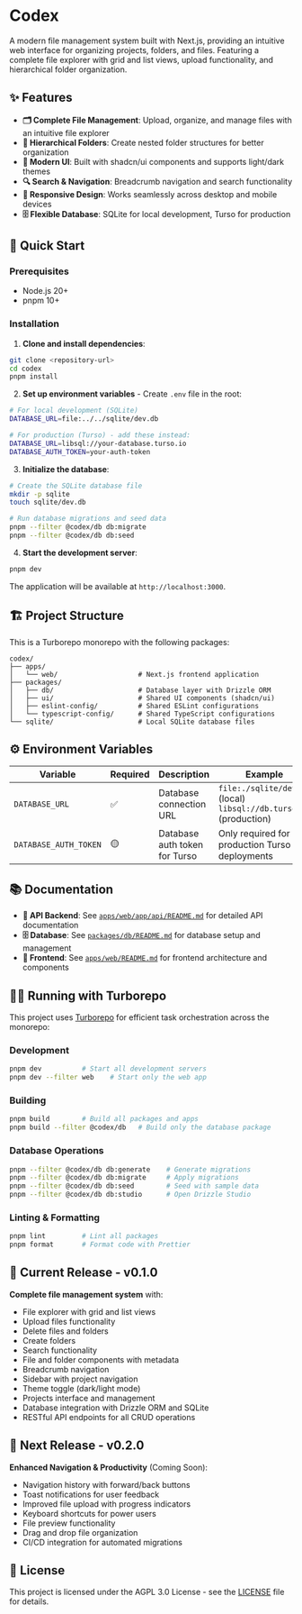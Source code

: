 # Codex

A modern file management system built with Next.js, providing an intuitive web interface for organizing projects, folders, and files. Featuring a complete file explorer with grid and list views, upload functionality, and hierarchical folder organization.

## ✨ Features

- **🗂️ Complete File Management**: Upload, organize, and manage files with an intuitive file explorer
- **📁 Hierarchical Folders**: Create nested folder structures for better organization
- **🎨 Modern UI**: Built with shadcn/ui components and supports light/dark themes
- **🔍 Search & Navigation**: Breadcrumb navigation and search functionality
- **📱 Responsive Design**: Works seamlessly across desktop and mobile devices
- **🗄️ Flexible Database**: SQLite for local development, Turso for production

## 🚀 Quick Start

### Prerequisites

- Node.js 20+ 
- pnpm 10+

### Installation

1. **Clone and install dependencies**:
```bash
git clone <repository-url>
cd codex
pnpm install
```

2. **Set up environment variables** - Create `.env` file in the root:
```bash
# For local development (SQLite)
DATABASE_URL=file:../../sqlite/dev.db

# For production (Turso) - add these instead:
DATABASE_URL=libsql://your-database.turso.io
DATABASE_AUTH_TOKEN=your-auth-token
```

3. **Initialize the database**:
```bash
# Create the SQLite database file
mkdir -p sqlite
touch sqlite/dev.db

# Run database migrations and seed data
pnpm --filter @codex/db db:migrate
pnpm --filter @codex/db db:seed
```

4. **Start the development server**:
```bash
pnpm dev
```

The application will be available at `http://localhost:3000`.

## 🏗️ Project Structure

This is a Turborepo monorepo with the following packages:

```
codex/
├── apps/
│   └── web/                    # Next.js frontend application
├── packages/
│   ├── db/                     # Database layer with Drizzle ORM
│   ├── ui/                     # Shared UI components (shadcn/ui)
│   ├── eslint-config/          # Shared ESLint configurations
│   └── typescript-config/      # Shared TypeScript configurations
└── sqlite/                     # Local SQLite database files
```

## ⚙️ Environment Variables

| Variable | Required | Description | Example |
|----------|----------|-------------|---------|
| `DATABASE_URL` | ✅ | Database connection URL | `file:./sqlite/dev.db` (local)<br/>`libsql://db.turso.io` (production) |
| `DATABASE_AUTH_TOKEN` | 🟡 | Database auth token for Turso | Only required for production Turso deployments |

## 📚 Documentation

- **🔧 API Backend**: See [`apps/web/app/api/README.md`](apps/web/app/api/README.md) for detailed API documentation
- **🗄️ Database**: See [`packages/db/README.md`](packages/db/README.md) for database setup and management
- **🎨 Frontend**: See [`apps/web/README.md`](apps/web/README.md) for frontend architecture and components

## 🏃‍♂️ Running with Turborepo

This project uses [Turborepo](https://turbo.build/) for efficient task orchestration across the monorepo:

### Development
```bash
pnpm dev          # Start all development servers
pnpm dev --filter web    # Start only the web app
```

### Building
```bash
pnpm build        # Build all packages and apps
pnpm build --filter @codex/db   # Build only the database package
```

### Database Operations
```bash
pnpm --filter @codex/db db:generate    # Generate migrations
pnpm --filter @codex/db db:migrate     # Apply migrations
pnpm --filter @codex/db db:seed        # Seed with sample data
pnpm --filter @codex/db db:studio      # Open Drizzle Studio
```

### Linting & Formatting
```bash
pnpm lint         # Lint all packages
pnpm format       # Format code with Prettier
```

## 🎯 Current Release - v0.1.0

**Complete file management system** with:
- File explorer with grid and list views
- Upload files functionality  
- Delete files and folders
- Create folders
- Search functionality
- File and folder components with metadata
- Breadcrumb navigation
- Sidebar with project navigation
- Theme toggle (dark/light mode)
- Projects interface and management
- Database integration with Drizzle ORM and SQLite
- RESTful API endpoints for all CRUD operations

## 🔮 Next Release - v0.2.0

**Enhanced Navigation & Productivity** (Coming Soon):
- Navigation history with forward/back buttons
- Toast notifications for user feedback
- Improved file upload with progress indicators
- Keyboard shortcuts for power users
- File preview functionality
- Drag and drop file organization
- CI/CD integration for automated migrations

## 📄 License

This project is licensed under the AGPL 3.0 License - see the [LICENSE](LICENSE) file for details.
